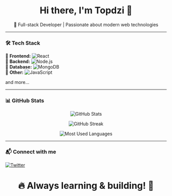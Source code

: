 <h1 align="center">Hi there, I'm Topdzi 👋</h1>

<p align="center">
  🚀 Full-stack Developer | Passionate about modern web technologies  
</p>

---

### 🛠 Tech Stack  
🔹 **Frontend:** ![React](https://img.shields.io/badge/React-20232A?style=for-the-badge&logo=react&logoColor=61DAFB)  
🔹 **Backend:** ![Node.js](https://img.shields.io/badge/Node.js-43853D?style=for-the-badge&logo=node.js&logoColor=white)  
🔹 **Database:** ![MongoDB](https://img.shields.io/badge/MongoDB-4EA94B?style=for-the-badge&logo=mongodb&logoColor=white)  
🔹 **Other:** ![JavaScript](https://img.shields.io/badge/JavaScript-F7DF1E?style=for-the-badge&logo=javascript&logoColor=black) 

and more...  

---

### 📊 GitHub Stats  
<p align="center">
  <img src="https://github-readme-stats.vercel.app/api?username=topdzi&show_icons=true&theme=radical" alt="GitHub Stats" />
</p>

<p align="center">
  <img src="https://github-readme-streak-stats.herokuapp.com/?user=topdzi&theme=radical" alt="GitHub Streak" />
</p>

<p align="center">
  <img src="https://github-readme-stats.vercel.app/api/top-langs/?username=topdzi&layout=compact&theme=radical" alt="Most Used Languages" />
</p>

---

### 📬 Connect with me  
  <a href="https://x.com/topdzi1">
    <img src="https://img.shields.io/badge/X-000000?style=for-the-badge&logo=x&logoColor=white" alt="Twitter" />
  </a>
</p>

# <p align="center">🔥 Always learning & building! 🚀  

